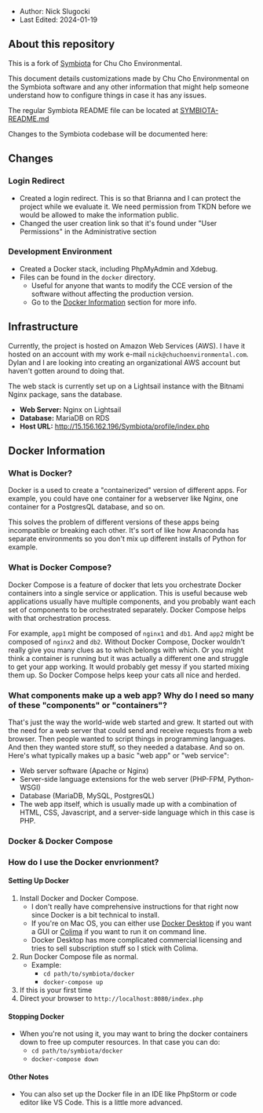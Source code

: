  * Author: Nick Slugocki
 * Last Edited: 2024-01-19

## About this repository
This is a fork of [Symbiota](https://github.com/BioKIC/Symbiota) for Chu Cho Environmental.

This document details customizations made by Chu Cho Environmental on the Symbiota software
and any other information that might help someone understand how to configure things in 
case it has any issues.

The regular Symbiota README file can be located at [SYMBIOTA-README.md](SYMBIOTA-README.md)

Changes to the Symbiota codebase will be documented here:

## Changes

### Login Redirect
 * Created a login redirect. This is so that Brianna and I can protect the project while we 
   evaluate it. We need permission from TKDN before we would be allowed to make the information 
   public.
 * Changed the user creation link so that it's found under "User Permissions" in the 
   Administrative section

### Development Environment
 * Created a Docker stack, including PhpMyAdmin and Xdebug.
 * Files can be found in the `docker` directory.
    * Useful for anyone that wants to modify the CCE version of the software without affecting
      the production version.
    * Go to the [Docker Information](#docker-information) section for more info.


## Infrastructure
Currently, the project is hosted on Amazon Web Services (AWS). I have it hosted on an account
with my work e-mail `nick@chuchoenvironmental.com`. Dylan and I are looking into creating an 
organizational AWS account but haven't gotten around to doing that.

The web stack is currently set up on a Lightsail instance with the Bitnami Nginx package, 
sans the database.

 * **Web Server:** Nginx on Lightsail
 * **Database:** MariaDB on RDS
 * **Host URL:** http://15.156.162.196/Symbiota/profile/index.php



## Docker Information
### What is Docker?
Docker is a used to create a "containerized" version of different apps. For example, you 
could have one container for a webserver like Nginx, one container for a PostgresQL 
database, and so on.

This solves the problem of different versions of these apps being incompatible or breaking
each other. It's sort of like how Anaconda has separate environments so you don't mix up 
different  installs of Python for example.

### What is Docker Compose?
Docker Compose is a feature of docker that lets you orchestrate Docker containers into a single 
service or application. This is useful because web applications usually have multiple components, 
and you probably want each set of components to be orchestrated separately. Docker Compose helps 
with that orchestration process.

For example, `app1` might be composed of `nginx1` and `db1`. And `app2` might be composed of 
`nginx2` and `db2`. Without Docker Compose, Docker wouldn't really give you many clues as to 
which belongs with which. Or you might think a container is running but it was actually a 
different one and struggle to get your app working. It would probably get messy if you started 
mixing them up. So Docker Compose helps keep your cats all nice and herded.

### What components make up a web app? Why do I need so many of these "components" or "containers"?
That's just the way the world-wide web started and grew. It started out with the need for a 
web server that could send and receive requests from a web browser. Then people wanted to script 
things in programming languages. And then they wanted store stuff, so they needed a database.
And so on. Here's what typically makes up a basic "web app" or "web service":

 * Web server software (Apache or Nginx)
 * Server-side language extensions for the web server (PHP-FPM, Python-WSGI)
 * Database (MariaDB, MySQL, PostgresQL)
 * The web app itself, which is usually made up with a combination of HTML, CSS, Javascript, and
   a server-side language which in this case is PHP.

### Docker & Docker Compose

### How do I use the Docker envrionment?

#### Setting Up Docker
1. Install Docker and Docker Compose. 
   * I don't really have comprehensive instructions for that right now since Docker is a 
      bit technical to install.
   * If you're on Mac OS, you can either use 
      [Docker Desktop](https://docs.docker.com/desktop/install/mac-install/) if you want a 
      GUI or [Colima](https://github.com/abiosoft/colima) if you want to run it on command 
      line.
   * Docker Desktop has more complicated commercial licensing and tries to sell 
      subscription stuff so I stick with Colima.
2. Run Docker Compose file as normal. 
   * Example:
     * `cd path/to/symbiota/docker`
     * `docker-compose up`
3. If this is your first time
4. Direct your browser to `http://localhost:8080/index.php`

#### Stopping Docker
 * When you're not using it, you may want to bring the docker containers down to
   free up computer resources. In that case you can do:
   * `cd path/to/symbiota/docker`
   * `docker-compose down`

#### Other Notes
 * You can also set up the Docker file in an IDE like PhpStorm or code editor like VS Code. 
   This is a little more advanced. 